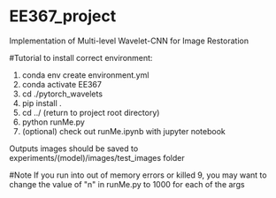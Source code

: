 # EE367_project
Implementation of Multi-level Wavelet-CNN for Image Restoration

#Tutorial
to install correct environment: 
1. conda env create environment.yml
2. conda activate EE367
3. cd ./pytorch_wavelets
4. pip install .
5. cd ../ (return to project root directory)
6. python runMe.py
7. (optional) check out runMe.ipynb with jupyter notebook

Outputs images should be saved to experiments/(model)/images/test_images folder

#Note
If you run into out of memory errors or killed 9, you may want to change the value of "n" in runMe.py to 1000 for each of the args


